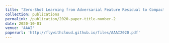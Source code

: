 ```yaml
---
title: "Zero-Shot Learning from Adversarial Feature Residual to Compact Visual Feature"
collection: publications
permalink: /publication/2020-paper-title-number-2
date: 2020-10-01
venue: 'AAAI'
paperurl: 'http://flywithcloud.github.io/files/AAAI2020.pdf'
---
```

